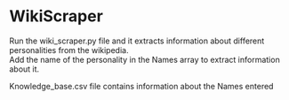 # WikiScraper

Run the wiki_scraper.py file and it extracts information about different personalities from the wikipedia.  
Add the name of the personality in the Names array to extract information about it.  

Knowledge_base.csv file contains information about the Names entered
